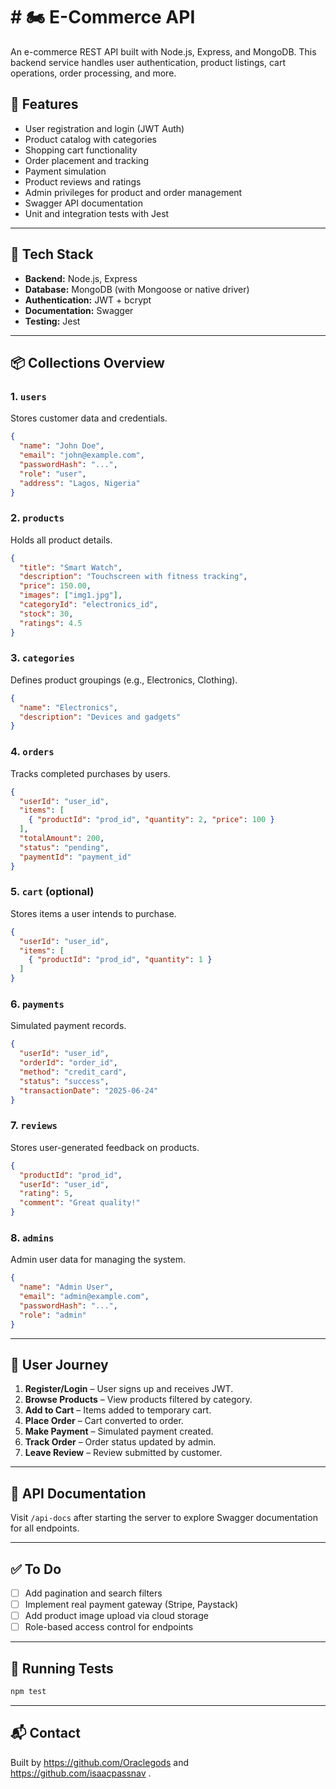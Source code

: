 # # 🏍️ E-Commerce API

An e-commerce REST API built with Node.js, Express, and MongoDB. This backend service handles user authentication, product listings, cart operations, order processing, and more.

## 🚀 Features

* User registration and login (JWT Auth)
* Product catalog with categories
* Shopping cart functionality
* Order placement and tracking
* Payment simulation
* Product reviews and ratings
* Admin privileges for product and order management
* Swagger API documentation
* Unit and integration tests with Jest

---

## 🧱 Tech Stack

* **Backend:** Node.js, Express
* **Database:** MongoDB (with Mongoose or native driver)
* **Authentication:** JWT + bcrypt
* **Documentation:** Swagger
* **Testing:** Jest

---

## 📦 Collections Overview

### 1. `users`

Stores customer data and credentials.

```json
{
  "name": "John Doe",
  "email": "john@example.com",
  "passwordHash": "...",
  "role": "user",
  "address": "Lagos, Nigeria"
}
```

### 2. `products`

Holds all product details.

```json
{
  "title": "Smart Watch",
  "description": "Touchscreen with fitness tracking",
  "price": 150.00,
  "images": ["img1.jpg"],
  "categoryId": "electronics_id",
  "stock": 30,
  "ratings": 4.5
}
```

### 3. `categories`

Defines product groupings (e.g., Electronics, Clothing).

```json
{
  "name": "Electronics",
  "description": "Devices and gadgets"
}
```

### 4. `orders`

Tracks completed purchases by users.

```json
{
  "userId": "user_id",
  "items": [
    { "productId": "prod_id", "quantity": 2, "price": 100 }
  ],
  "totalAmount": 200,
  "status": "pending",
  "paymentId": "payment_id"
}
```

### 5. `cart` (optional)

Stores items a user intends to purchase.

```json
{
  "userId": "user_id",
  "items": [
    { "productId": "prod_id", "quantity": 1 }
  ]
}
```

### 6. `payments`

Simulated payment records.

```json
{
  "userId": "user_id",
  "orderId": "order_id",
  "method": "credit_card",
  "status": "success",
  "transactionDate": "2025-06-24"
}
```

### 7. `reviews`

Stores user-generated feedback on products.

```json
{
  "productId": "prod_id",
  "userId": "user_id",
  "rating": 5,
  "comment": "Great quality!"
}
```

### 8. `admins`

Admin user data for managing the system.

```json
{
  "name": "Admin User",
  "email": "admin@example.com",
  "passwordHash": "...",
  "role": "admin"
}
```

---

## 🔀 User Journey

1. **Register/Login** – User signs up and receives JWT.
2. **Browse Products** – View products filtered by category.
3. **Add to Cart** – Items added to temporary cart.
4. **Place Order** – Cart converted to order.
5. **Make Payment** – Simulated payment created.
6. **Track Order** – Order status updated by admin.
7. **Leave Review** – Review submitted by customer.

---

## 📖 API Documentation

Visit `/api-docs` after starting the server to explore Swagger documentation for all endpoints.

---

## ✅ To Do

* [ ] Add pagination and search filters
* [ ] Implement real payment gateway (Stripe, Paystack)
* [ ] Add product image upload via cloud storage
* [ ] Role-based access control for endpoints

---

## 🔪 Running Tests

```bash
npm test
```

---

## 📬 Contact

Built by https://github.com/Oraclegods and https://github.com/isaacpassnav . 


